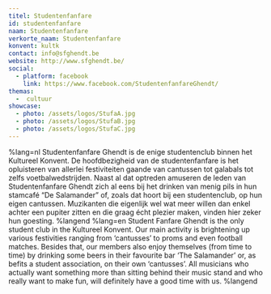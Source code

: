 ```yaml
---
titel: Studentenfanfare
id: studentenfanfare
naam: Studentenfanfare
verkorte_naam: Studentenfanfare
konvent: kultk
contact: info@sfghendt.be
website: http://www.sfghendt.be/
social:
  - platform: facebook
    link: https://www.facebook.com/StudentenfanfareGhendt/
themas:
  -  cultuur
showcase:
  - photo: /assets/logos/StufaA.jpg
  - photo: /assets/logos/StufaB.jpg
  - photo: /assets/logos/StufaC.jpg
---
```


%lang=nl 
Studentenfanfare Ghendt is de enige studentenclub binnen het Kultureel Konvent. De hoofdbezigheid van de studentenfanfare is het opluisteren van allerlei festiviteiten gaande van cantussen tot galabals tot zelfs voetbalwedstrijden. Naast al dat optreden amuseren de leden van Studentenfanfare Ghendt zich al eens bij het drinken van menig pils in hun stamcafé “De Salamander” of, zoals dat hoort bij een studentenclub, op hun eigen cantussen. Muzikanten die eigenlijk wel wat meer willen dan enkel achter een pupiter zitten en die graag écht plezier maken, vinden hier zeker hun goesting. 
%langend 
%lang=en 
Student Fanfare Ghendt is the only student club in the Kultureel Konvent. Our main activity is brightening up various festivities ranging from ‘cantusses’ to proms and even football matches. Besides that, our members also enjoy themselves (from time to time) by drinking some beers in their favourite bar ‘The Salamander’ or, as befits a student association, on their own ‘cantusses’. All musicians who actually want something more than sitting behind their music stand and who really want to make fun, will definitely have a good time with us. 
%langend
